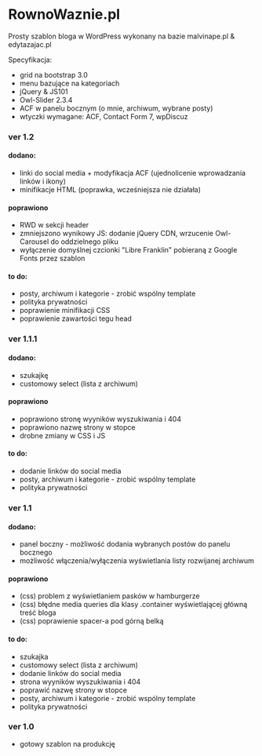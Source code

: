 # RownoWaznie.pl
Prosty szablon bloga w WordPress wykonany na bazie malvinape.pl & edytazajac.pl

Specyfikacja:
- grid na bootstrap 3.0
- menu bazujące na kategoriach
- jQuery & JS101
- Owl-Slider 2.3.4
- ACF w panelu bocznym (o mnie, archiwum, wybrane posty)
- wtyczki wymagane: ACF, Contact Form 7, wpDiscuz

### ver 1.2
#### dodano:
- linki do social media + modyfikacja ACF (ujednolicenie wprowadzania linków i ikony)
- minifikacje HTML (poprawka, wcześniejsza nie działała)
#### poprawiono
- RWD w sekcji header
- zmniejszono wynikowy JS: dodanie jQuery CDN, wrzucenie Owl-Carousel do oddzielnego pliku
- wyłączenie domyślnej czcionki "Libre Franklin" pobieraną z Google Fonts przez szablon
#### to do:
- posty, archiwum i kategorie - zrobić wspólny template
- polityka prywatności
- poprawienie minifikacji CSS
- poprawienie zawartości tegu head

### ver 1.1.1
#### dodano:
- szukajkę
- customowy select (lista z archiwum)
#### poprawiono
- poprawiono stronę wyyników wyszukiwania i 404
- poprawiono nazwę strony w stopce
- drobne zmiany w CSS i JS
#### to do:
- dodanie linków do social media
- posty, archiwum i kategorie - zrobić wspólny template
- polityka prywatności

### ver 1.1
#### dodano:
- panel boczny - możliwość dodania wybranych postów do panelu bocznego
- możliwość włączenia/wyłączenia wyświetlania listy rozwijanej archiwum
#### poprawiono
- (css) problem z wyświetlaniem pasków w hamburgerze
- (css) błędne media queries dla klasy .container wyświetlającej główną treść bloga
- (css) poprawienie spacer-a pod górną belką
#### to do:
- szukajka
- customowy select (lista z archiwum)
- dodanie linków do social media
- strona wyyników wyszukiwania i 404
- poprawić nazwę strony w stopce
- posty, archiwum i kategorie - zrobić wspólny template
- polityka prywatności

### ver 1.0
- gotowy szablon na produkcję
